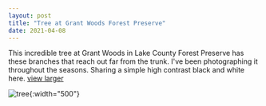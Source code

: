```yaml
---
layout: post
title: "Tree at Grant Woods Forest Preserve"
date: 2021-04-08
---
```


This incredible tree at Grant Woods in Lake County Forest Preserve has these branches that reach out far from the trunk. I've been photographing it throughout the seasons. Sharing a simple high contrast black and white here. [view larger](/assets/04082021-tree.jpeg)

![tree](/assets/04082021-tree.jpeg){:width="500"}
